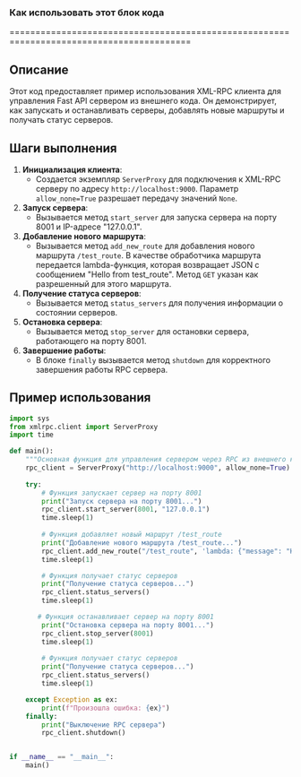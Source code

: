 ### **Как использовать этот блок кода**
=========================================================================================

Описание
-------------------------
Этот код предоставляет пример использования XML-RPC клиента для управления Fast API сервером из внешнего кода. Он демонстрирует, как запускать и останавливать серверы, добавлять новые маршруты и получать статус серверов.

Шаги выполнения
-------------------------
1. **Инициализация клиента**:
   - Создается экземпляр `ServerProxy` для подключения к XML-RPC серверу по адресу `http://localhost:9000`. Параметр `allow_none=True` разрешает передачу значений `None`.
2. **Запуск сервера**:
   - Вызывается метод `start_server` для запуска сервера на порту 8001 и IP-адресе "127.0.0.1".
3. **Добавление нового маршрута**:
   - Вызывается метод `add_new_route` для добавления нового маршрута `/test_route`. В качестве обработчика маршрута передается lambda-функция, которая возвращает JSON с сообщением "Hello from test_route". Метод `GET` указан как разрешенный для этого маршрута.
4. **Получение статуса серверов**:
   - Вызывается метод `status_servers` для получения информации о состоянии серверов.
5. **Остановка сервера**:
   - Вызывается метод `stop_server` для остановки сервера, работающего на порту 8001.
6. **Завершение работы**:
   - В блоке `finally` вызывается метод `shutdown` для корректного завершения работы RPC сервера.

Пример использования
-------------------------

```python
import sys
from xmlrpc.client import ServerProxy
import time

def main():
    """Основная функция для управления сервером через RPC из внешнего кода."""
    rpc_client = ServerProxy("http://localhost:9000", allow_none=True)
    
    try:
        # Функция запускает сервер на порту 8001
        print("Запуск сервера на порту 8001...")
        rpc_client.start_server(8001, "127.0.0.1")
        time.sleep(1)
        
        # Функция добавляет новый маршрут /test_route
        print("Добавление нового маршрута /test_route...")
        rpc_client.add_new_route("/test_route", 'lambda: {"message": "Hello from test_route"}', ["GET"])
        time.sleep(1)

        # Функция получает статус серверов
        print("Получение статуса серверов...")
        rpc_client.status_servers()
        time.sleep(1)

       # Функция останавливает сервер на порту 8001
        print("Остановка сервера на порту 8001...")
        rpc_client.stop_server(8001)
        time.sleep(1)
        
        # Функция получает статус серверов
        print("Получение статуса серверов...")
        rpc_client.status_servers()
        time.sleep(1)

    except Exception as ex:
        print(f"Произошла ошибка: {ex}")
    finally:
        print("Выключение RPC сервера")
        rpc_client.shutdown()


if __name__ == "__main__":
    main()
```